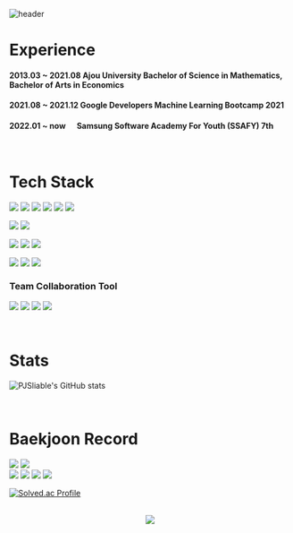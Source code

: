 ![header](https://capsule-render.vercel.app/api?type=slice&color=FFA883&height=300&section=header&text=Jongsun%20Park%20&fontSize=90)


# Experience

#### 2013.03 ~ 2021.08 Ajou University Bachelor of Science in Mathematics, Bachelor of Arts in Economics
#### 2021.08 ~ 2021.12 Google Developers Machine Learning Bootcamp 2021
#### 2022.01 ~ now&nbsp;&nbsp;&nbsp;&nbsp;&nbsp; Samsung Software Academy For Youth (SSAFY) 7th

<br/>

# Tech Stack
<img src="https://img.shields.io/badge/Python-3776AB?style=plastic&logo=python&logoColor=white"/></a>
<img src="https://img.shields.io/badge/Java-red?style=plastic&logo=Java&logoColor=white"/></a>
<img src="https://img.shields.io/badge/Selenium-43B02A?style=plastic&logo=Selenium&logoColor=white"/></a>
<img src="https://img.shields.io/badge/TensorFlow-FF6F00?style=plastic&logo=TensorFlow&logoColor=white"/></a>
<img src="https://img.shields.io/badge/Django-092E20?style=plastic&logo=Django&logoColor=white"/></a>
<img src="https://img.shields.io/badge/Springboot-6DB33F?style=plastic&logo=Springboot&logoColor=white"/></a>

<img src="https://img.shields.io/badge/MySQL-4479A1?style=plastic&logo=MySQL&logoColor=white"/></a>
<img src="https://img.shields.io/badge/SQLite-003B57?style=plastic&logo=SQLite&logoColor=white"/></a>

<img src="https://img.shields.io/badge/Docker-2496ED?style=plastic&logo=Docker&logoColor=white"/></a>
<img src="https://img.shields.io/badge/NGINX-009639?style=plastic&logo=NGINX&logoColor=white"/></a>
<img src="https://img.shields.io/badge/Linux-FCC624?style=plastic&logo=Linux&logoColor=white"/></a>

<img src="https://img.shields.io/badge/Let's%20Encrypt-003A70?style=plastic&logo=Let's%20Encrypt&logoColor=white"/></a>
<img src="https://img.shields.io/badge/Amazon%20EC2-FF9900?style=plastic&logo=Amazon%20EC2&logoColor=white"/></a>
<img src="https://img.shields.io/badge/Amazon%20S3-569A31?style=plastic&logo=Amazon%20S3&logoColor=white"/></a>

### Team Collaboration Tool

<img src="https://img.shields.io/badge/Github-181717?style=plastic&logo=Github&logoColor=white"/></a>
<img src="https://img.shields.io/badge/Gitlab-FC6D26?style=plastic&logo=Gitlab&logoColor=white"/></a>
<img src="https://img.shields.io/badge/Jira-0052CC?style=plastic&logo=Jira&logoColor=white"/></a>
<img src="https://img.shields.io/badge/Mattermost-0058CC?style=plastic&logo=Mattermost&logoColor=white"/></a>

<!-- 
<img src="https://img.shields.io/badge/Gitlab-FC6D26?style=plastic&logo=Gitlab&logoColor=white"/></a>

https://img.shields.io/badge/Java-ff405?style={스타일}&logo={로고}&logoColor={로고컬러} -->

<br />

# Stats

![PJSliable's GitHub stats](https://github-readme-stats.vercel.app/api?username=PJSliable&show_icons=true&transparent)

<br />

# Baekjoon Record 

<img src="https://img.shields.io/badge/-%EC%8B%A4%EB%B2%844%2020220119-lightgrey"/></a> <!-- 실버4 220119 -->
<img src="https://img.shields.io/badge/-%EC%8B%A4%EB%B2%842%2020220121-lightgrey"/></a> <!-- 실버2 220121 -->  
<img src="https://img.shields.io/badge/-%EA%B3%A8%EB%93%9C5%2020220206-gold"/></a> <!-- 골드5 220206 -->
<img src="https://img.shields.io/badge/-%EA%B3%A8%EB%93%9C4%2020220217-gold"/></a> <!-- 골드4 220217 -->
<img src="https://img.shields.io/badge/-%EA%B3%A8%EB%93%9C3%2020220311-gold"/></a> <!-- 골드3 220311 -->
<img src="https://img.shields.io/badge/-%EA%B3%A8%EB%93%9C2%2020220403-gold"/></a> <!-- 골드2 220403 -->


[![Solved.ac Profile](http://mazassumnida.wtf/api/v2/generate_badge?boj=jongsun1993)](https://solved.ac/jongsun1993/)


<br />
<div align=center>
<a href="https://hits.seeyoufarm.com"><img src="https://hits.seeyoufarm.com/api/count/incr/badge.svg?url=https%3A%2F%2Fgithub.com%2FPJSliable%2Fhit-counter&count_bg=%2379C83D&title_bg=%23555555&icon=&icon_color=%23E7E7E7&title=hits&edge_flat=false"/></a>
</div>

<!--
**PJSliable/PJSliable** is a ✨ _special_ ✨ repository because its `README.md` (this file) appears on your GitHub profile.

Here are some ideas to get you started:

- 🔭 I’m currently working on ...
- 🌱 I’m currently learning ...
- 👯 I’m looking to collaborate on ...
- 🤔 I’m looking for help with ...
- 💬 Ask me about ...
- 📫 How to reach me: ...
- 😄 Pronouns: ...
- ⚡ Fun fact: ...
-->
